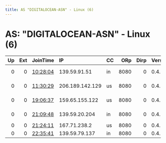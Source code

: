 ```yaml
---
title: AS "DIGITALOCEAN-ASN" - Linux (6)
---
```


# AS: "DIGITALOCEAN-ASN" - Linux (6)

|   Up |   Ext | JoinTime                                                                                              | IP              | CC   |   ORp |   Dirp | Version   | Contact                   | Nickname   |   eFamMembers |
|-----:|------:|:------------------------------------------------------------------------------------------------------|:----------------|:-----|------:|-------:|:----------|:--------------------------|:-----------|--------------:|
|    0 |     0 | [10:28:04](https://nusenu.github.io/OrNetStats/w/relay/3CBD087E97359BDB9828C244EFA7ABC5F7BFB522.html) | 139.59.91.51    | in   |  8080 |      0 | 0.4.5.6   | TorOperator torcontact1@p | terrator2  |             1 |
|    0 |     0 | [11:30:29](https://nusenu.github.io/OrNetStats/w/relay/8EFE1C2E347727197940D991EA1C32DAEC710360.html) | 206.189.142.129 | us   |  8080 |      0 | 0.4.5.6   | TorOperator torcontact1@p | terrator2  |             1 |
|    0 |     0 | [19:06:37](https://nusenu.github.io/OrNetStats/w/relay/75D1D4CBA941AEDA6C9060B29C77273EAC1DF4AF.html) | 159.65.155.122  | us   |  8080 |      0 | 0.4.5.6   | TorOperator torcontact1@p | terrator2  |             1 |
|    0 |     0 | [21:09:48](https://nusenu.github.io/OrNetStats/w/relay/D0103CA39E7F989B8EC8A2228BBE3CF51DD8EC88.html) | 139.59.20.204   | in   |  8080 |      0 | 0.4.5.6   | TorOperator torcontact1@p | terrator2  |             1 |
|    0 |     0 | [21:24:11](https://nusenu.github.io/OrNetStats/w/relay/332F7A4AB4C637CBCC9C7C6109A7F99BDF4D63B7.html) | 167.71.238.2    | us   |  8080 |      0 | 0.4.5.6   | TorOperatortorcontact1%4  | terrator2  |             1 |
|    0 |     0 | [22:35:41](https://nusenu.github.io/OrNetStats/w/relay/628784396586433CADF168974FD9AD1ABC3B060C.html) | 139.59.79.137   | in   |  8080 |      0 | 0.4.5.6   | TorOperatortorcontact1%4  | terrator2  |             1 |
